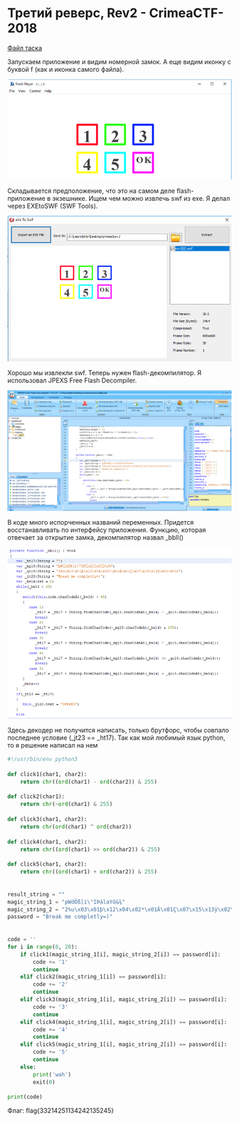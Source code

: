 # Третий реверс, Rev2 - CrimeaCTF-2018

[Файл таска](rev2.exe)

Запускаем приложение и видим номерной замок. А еще видим иконку с буквой f (как и иконка самого файла).

![](images/image1.png)

Складывается предположение, что это на самом деле flash-приложение в экзешнике. Ищем чем можно извлечь swf из exe.  Я делал через EXEtoSWF (SWF Tools).

![](images/image2.png)

Хорошо мы извлекли swf. Теперь нужен flash-декомпилятор. Я использовал JPEXS Free Flash Decompiler.

![](images/image3.png)

В коде много испорченных названий переменных. Придется восстанавливать по интерфейсу приложения. Функцию, которая отвечает за открытие замка, декомпилятор назвал _bbll()

![](images/image4.png)

Здесь декодер не получится написать, только брутфорс, чтобы совпало последнее условие (_jt23 == _ht17). Так как мой любимый язык python, то я решение написал на нем

```python
#!/usr/bin/env python3

def click1(char1, char2):
	return chr((ord(char1) - ord(char2)) & 255)
	
def click2(char1):
	return chr(~ord(char1) & 255)
	
def click3(char1, char2):
	return chr(ord(char1) ^ ord(char2))
	
def click4(char1, char2):
	return chr((ord(char1) >> ord(char2)) & 255)
	
def click5(char1, char2):
	return chr((ord(char1) + ord(char2)) & 255)


result_string = ""
magic_string_1 = "pWdÖß[i\"IÞàlaYô&¾"
magic_string_2 = "2%u\x03\x01þ\x12\x04\x02*\x01Â\x01Ç\x07\x15\x13ÿ\x02\x03ï"
password = "Break me completly=)"

	
code = ''	
for i in range(0, 20):
	if click1(magic_string_1[i], magic_string_2[i]) == password[i]:
		code += '1'
		continue
	elif click2(magic_string_1[i]) == password[i]:
		code += '2'
		continue
	elif click3(magic_string_1[i], magic_string_2[i]) == password[i]:
		code += '3'
		continue
	elif click4(magic_string_1[i], magic_string_2[i]) == password[i]:
		code += '4'
		continue
	elif click5(magic_string_1[i], magic_string_2[i]) == password[i]:
		code += '5'
		continue
	else:
		print('wah')
		exit(0)

print(code)

```

Флаг: flag{33214251134242135245}